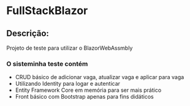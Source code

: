 # FullStackBlazor
## Descrição:
<p> Projeto de teste para utilizar o BlazorWebAssmbly</p>

### O sisteminha teste contém
+ CRUD básico de adicionar vaga, atualizar vaga e aplicar para vaga
+ Utilizando Identity para logar e autenticar
+ Entity Framework Core em memória para ser mais prático
+ Front básico com Bootstrap apenas para fins didáticos </p>
